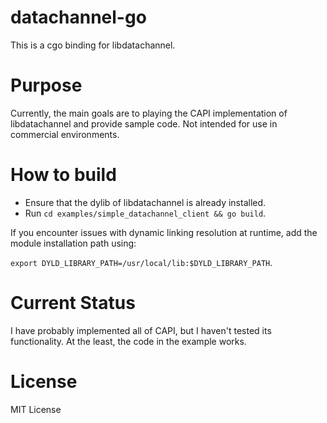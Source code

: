 # datachannel-go 

This is a cgo binding for libdatachannel.

# Purpose

Currently, the main goals are to playing the CAPI implementation of libdatachannel and provide sample code. 
Not intended for use in commercial environments.

# How to build

* Ensure that the dylib of libdatachannel is already installed.
* Run `cd examples/simple_datachannel_client && go build`.

If you encounter issues with dynamic linking resolution at runtime, add the module installation path using:

`export DYLD_LIBRARY_PATH=/usr/local/lib:$DYLD_LIBRARY_PATH`.

# Current Status

I have probably implemented all of CAPI, but I haven't tested its functionality.
At the least, the code in the example works.

# License

MIT License